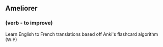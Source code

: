 ## Ameliorer 
### (verb - to improve)
Learn English to French translations based off Anki's flashcard algorithm (WIP)

